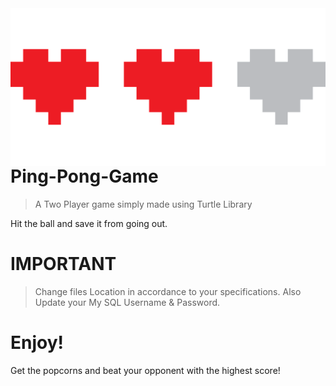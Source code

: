 <img src="pixel-5100188_1280.png" align="right" />

# Ping-Pong-Game
> A Two Player game simply made using Turtle Library

Hit the ball and save it from going out.

# IMPORTANT

> Change files Location in accordance to your specifications.
> Also Update your My SQL Username & Password.

# Enjoy!

Get the popcorns and beat your opponent with the highest score!
